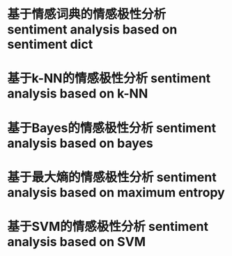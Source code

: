 # 基于情感词典的情感极性分析 sentiment analysis based on sentiment dict


# 基于k-NN的情感极性分析 sentiment analysis based on k-NN


# 基于Bayes的情感极性分析 sentiment analysis based on bayes


# 基于最大熵的情感极性分析 sentiment analysis based on maximum entropy


# 基于SVM的情感极性分析 sentiment analysis based on SVM

